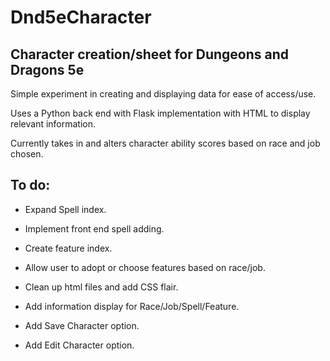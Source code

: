Dnd5eCharacter
================

## Character creation/sheet for Dungeons and Dragons 5e

Simple experiment in creating and displaying data for ease of access/use.

Uses a Python back end with Flask implementation with HTML to display relevant information. 

Currently takes in and alters character ability scores based on race and job chosen.

## To do:

- Expand Spell index.

- Implement front end spell adding.

- Create feature index.

- Allow user to adopt or choose features based on race/job.

- Clean up html files and add CSS flair.

- Add information display for Race/Job/Spell/Feature.

- Add Save Character option.

- Add Edit Character option.
